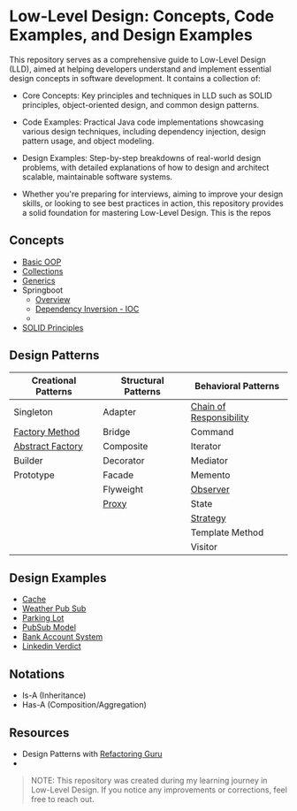 # Low-Level Design: Concepts, Code Examples, and Design Examples

This repository serves as a comprehensive guide to Low-Level Design (LLD), aimed at helping developers understand and implement essential design concepts in software development. It contains a collection of:

- Core Concepts: Key principles and techniques in LLD such as SOLID principles, object-oriented design, and common design patterns.
- Code Examples: Practical Java code implementations showcasing various design techniques, including dependency injection, design pattern usage, and object modeling.
- Design Examples: Step-by-step breakdowns of real-world design problems, with detailed explanations of how to design and architect scalable, maintainable software systems.

- Whether you're preparing for interviews, aiming to improve your design skills, or looking to see best practices in action, this repository provides a solid foundation for mastering Low-Level Design.
This is the repos


## Concepts
- [Basic OOP](./concepts/oops/java.md#basic-oop)
- [Collections](./concepts/oops/java.md#collections)
- [Generics](./concepts/oops/java.md#generics)
- Springboot
  - [Overview](./concepts/spring-boot/sb_overview.md)
  - [Dependency Inversion - IOC](./concepts/spring-boot/di-ioc.md)
  - 
- [SOLID Principles](concepts/solid-principles/solid-principles.md)


## Design Patterns

| Creational Patterns                                                | Structural Patterns                        | Behavioral Patterns                            |
|--------------------------------------------------------------------|--------------------------------------------|------------------------------------------------|
| Singleton                                                          | Adapter                                    | [Chain of Responsibility](./concepts/design-patterns/chain-of-responsibility.md)                    |
| [Factory Method](./concepts/design-patterns/factory.md)            | Bridge                                     | Command                                        |
| [Abstract Factory](./concepts/design-patterns/abstract-factory.md) | Composite                                  | Iterator                                       |
| Builder                                                            | Decorator                                  | Mediator                                       |
| Prototype                                                          | Facade                                     | Memento                                        |
|                                                                    | Flyweight                                  | [Observer](concepts/design-patterns/observer.md) |
|                                                                    | [Proxy](concepts/design-patterns/proxy.md) | State                                          |
|                                                                    |                                            | [Strategy](concepts/design-patterns/strategy.md) |
|                                                                    |                                            | Template Method                                |
|                                                                    |                                            | Visitor                                        |

## Design Examples

- [Cache](./problems/LRU-based-cache.md)
- [Weather Pub Sub](./problems/weather-pub-sub)
- [Parking Lot](./problems/parking-lot.md)
- [PubSub Model](./problems/pub-sub-model.md)
- [Bank Account System](./problems/bank-account-system.md)
- [Linkedin Verdict](./problems/linkedin-verdict.md)


## Notations
- Is-A (Inheritance)
- Has-A (Composition/Aggregation)

## Resources

- Design Patterns with [Refactoring Guru](https://refactoring.guru)
- 

> NOTE: This repository was created during my learning journey in Low-Level Design. If you notice any improvements or corrections, feel free to reach out.